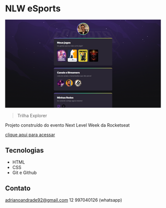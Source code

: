# NLW eSports 

![preview](./.github/preview_project.png)

> Trilha Explorer 

Projeto construído do evento Next Level Week da Rocketseat

[clique aqui para acessar](https://adrianoandrade92.github.io/nlw/)

## Tecnologias 

- HTML
- CSS
- Git e Github

## Contato
adrianoandrade92@gmail.com
12 997040126 (whatsapp)
